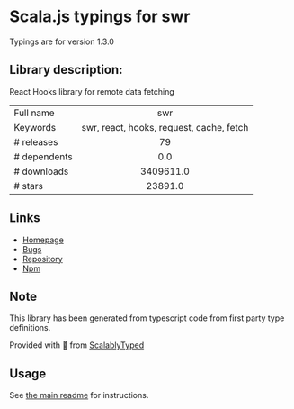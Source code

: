 
# Scala.js typings for swr

Typings are for version 1.3.0

## Library description:
React Hooks library for remote data fetching

|                    |                 |
| ------------------ | :-------------: |
| Full name          | swr |
| Keywords           | swr, react, hooks, request, cache, fetch |
| # releases         | 79 |
| # dependents       | 0.0 |
| # downloads        | 3409611.0 |
| # stars            | 23891.0 |

## Links
- [Homepage](https://swr.vercel.app)
- [Bugs](https://github.com/vercel/swr/issues)
- [Repository](https://github.com/vercel/swr)
- [Npm](https://www.npmjs.com/package/swr)
    


## Note
This library has been generated from typescript code from first party type definitions.

Provided with :purple_heart: from [ScalablyTyped](https://github.com/oyvindberg/ScalablyTyped)

## Usage
See [the main readme](../../readme.md) for instructions.


